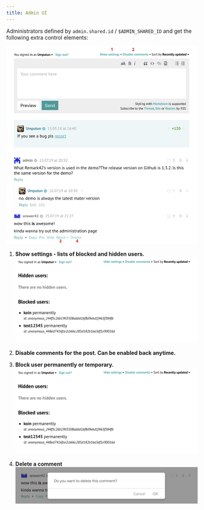 ```yaml
---
title: Admin UI
---
```


Administrators defined by `admin.shared.id` / `$ADMIN_SHARED_ID` and get the following extra control elements:

![Admin interface](images/admin-primary.png)

1. **Show settings - lists of blocked and hidden users.**
   ![Blocker and hidden users](images/admin-settings.png)

2. **Disable comments for the post. Can be enabled back anytime.**

3. **Block user permanently or temporary.**
   ![Block users](images/admin-blocking.png)

4. **Delete a comment**
   ![Delete a comment](images/admin-delete.png)
